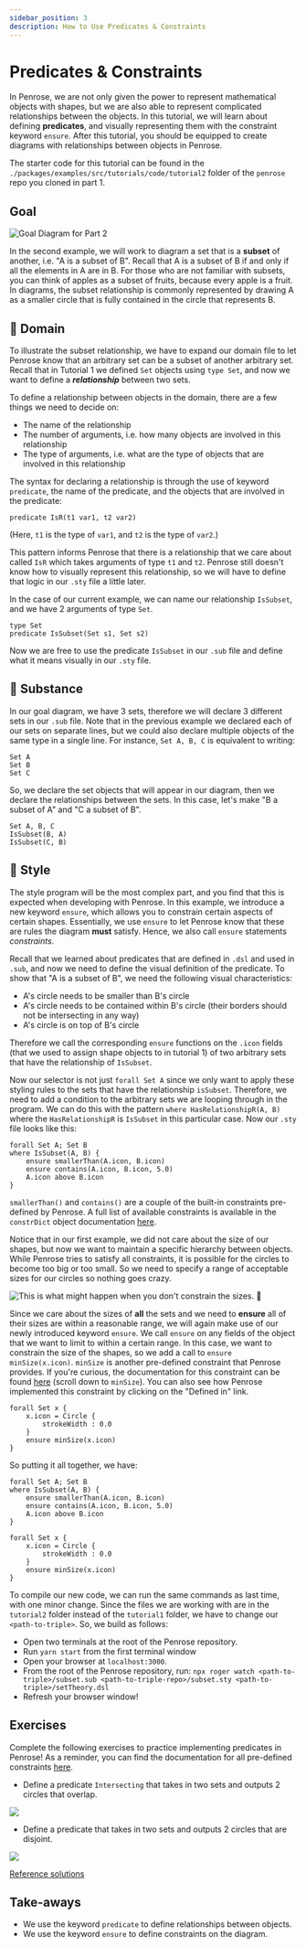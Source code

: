 ```yaml
---
sidebar_position: 3
description: How to Use Predicates & Constraints
---
```


# Predicates & Constraints

In Penrose, we are not only given the power to represent mathematical objects with shapes, but we are also able to represent complicated relationships between the objects. In this tutorial, we will learn about defining **predicates**, and visually representing them with the constraint keyword `ensure`. After this tutorial, you should be equipped to create diagrams with relationships between objects in Penrose.

The starter code for this tutorial can be found in the `./packages/examples/src/tutorials/code/tutorial2` folder of the `penrose` repo you cloned in part 1.

## Goal

![Goal Diagram for Part 2](/img/tutorial/goal.svg)

In the second example, we will work to diagram a set that is a **subset** of another, i.e. "A is a subset of B". Recall that A is a subset of B if and only if all the elements in A are in B. For those who are not familiar with subsets, you can think of apples as a subset of fruits, because every apple is a fruit. In diagrams, the subset relationship is commonly represented by drawing A as a smaller circle that is fully contained in the circle that represents B.

## 📄 Domain

To illustrate the subset relationship, we have to expand our domain file to let Penrose know that an arbitrary set can be a subset of another arbitrary set. Recall that in Tutorial 1 we defined `Set` objects using `type Set`, and now we want to define a _**relationship**_ between two sets.

To define a relationship between objects in the domain, there are a few things we need to decide on:

- The name of the relationship
- The number of arguments, i.e. how many objects are involved in this relationship
- The type of arguments, i.e. what are the type of objects that are involved in this relationship

The syntax for declaring a relationship is through the use of keyword `predicate`, the name of the predicate, and the objects that are involved in the predicate:

```
predicate IsR(t1 var1, t2 var2)
```

(Here, `t1` is the type of `var1`, and `t2` is the type of `var2`.)

This pattern informs Penrose that there is a relationship that we care about called `IsR` which takes arguments of type `t1` and `t2`. Penrose still doesn't know how to visually represent this relationship, so we will have to define that logic in our `.sty` file a little later.

In the case of our current example, we can name our relationship `IsSubset`, and we have 2 arguments of type `Set`.

```
type Set
predicate IsSubset(Set s1, Set s2)
```

Now we are free to use the predicate `IsSubset` in our `.sub` file and define what it means visually in our `.sty` file.

## 📄 Substance

In our goal diagram, we have 3 sets, therefore we will declare 3 different sets in our `.sub` file. Note that in the previous example we declared each of our sets on separate lines, but we could also declare multiple objects of the same type in a single line. For instance, `Set A, B, C` is equivalent to writing:

```
Set A
Set B
Set C
```

So, we declare the set objects that will appear in our diagram, then we declare the relationships between the sets. In this case, let's make "B a subset of A" and "C a subset of B".

```
Set A, B, C
IsSubset(B, A)
IsSubset(C, B)
```

## 📄 Style

The style program will be the most complex part, and you find that this is expected when developing with Penrose. In this example, we introduce a new keyword `ensure`, which allows you to constrain certain aspects of certain shapes. Essentially, we use `ensure` to let Penrose know that these are rules the diagram **must** satisfy. Hence, we also call `ensure` statements _constraints_.

Recall that we learned about predicates that are defined in `.dsl` and used in `.sub`, and now we need to define the visual definition of the predicate. To show that "A is a subset of B", we need the following visual characteristics:

- A's circle needs to be smaller than B's circle
- A's circle needs to be contained within B's circle (their borders should not be intersecting in any way)
- A's circle is on top of B's circle

Therefore we call the corresponding `ensure` functions on the `.icon` fields (that we used to assign shape objects to in tutorial 1) of two arbitrary sets that have the relationship of `IsSubset`.

Now our selector is not just `forall Set A` since we only want to apply these styling rules to the sets that have the relationship `isSubset`. Therefore, we need to add a condition to the arbitrary sets we are looping through in the program. We can do this with the pattern `where HasRelationshipR(A, B)` where the `HasRelationshipR` is `IsSubset` in this particular case. Now our `.sty` file looks like this:

```
forall Set A; Set B
where IsSubset(A, B) {
    ensure smallerThan(A.icon, B.icon)
    ensure contains(A.icon, B.icon, 5.0)
    A.icon above B.icon
}
```

`smallerThan()` and `contains()` are a couple of the built-in constraints pre-defined by Penrose. A full list of available constraints is available in the `constrDict` object documentation [here](https://penrose.github.io/penrose/typedoc/modules.html#constrDict).

Notice that in our first example, we did not care about the size of our shapes, but now we want to maintain a specific hierarchy between objects. While Penrose tries to satisfy all constraints, it is possible for the circles to become too big or too small. So we need to specify a range of acceptable sizes for our circles so nothing goes crazy.

![This is what might happen when you don't constrain the sizes. 👿](/img/tutorial/no_ensures.png)

Since we care about the sizes of **all** the sets and we need to **ensure** all of their sizes are within a reasonable range, we will again make use of our newly introduced keyword `ensure`. We call `ensure` on any fields of the object that we want to limit to within a certain range. In this case, we want to constrain the size of the shapes, so we add a call to `ensure minSize(x.icon)`. `minSize` is another pre-defined constraint that Penrose provides. If you're curious, the documentation for this constraint can be found [here](https://penrose.github.io/penrose/typedoc/modules.html#constrDict) (scroll down to `minSize`). You can also see how Penrose implemented this constraint by clicking on the "Defined in" link.

```
forall Set x {
    x.icon = Circle {
        strokeWidth : 0.0
    }
    ensure minSize(x.icon)
}
```

So putting it all together, we have:

```
forall Set A; Set B
where IsSubset(A, B) {
    ensure smallerThan(A.icon, B.icon)
    ensure contains(A.icon, B.icon, 5.0)
    A.icon above B.icon
}

forall Set x {
    x.icon = Circle {
        strokeWidth : 0.0
    }
    ensure minSize(x.icon)
}
```

To compile our new code, we can run the same commands as last time, with one minor change. Since the files we are working with are in the `tutorial2` folder instead of the `tutorial1` folder, we have to change our `<path-to-triple>`. So, we build as follows:

- Open two terminals at the root of the Penrose repository.
- Run `yarn start` from the first terminal window
- Open your browser at `localhost:3000`.
- From the root of the Penrose repository, run: `npx roger watch <path-to-triple>/subset.sub <path-to-triple-repo>/subset.sty <path-to-triple>/setTheory.dsl`
- Refresh your browser window!

## Exercises

Complete the following exercises to practice implementing predicates in Penrose! As a reminder, you can find the documentation for all pre-defined constraints [here](https://penrose.github.io/penrose/typedoc/modules.html#constrDict).

- Define a predicate `Intersecting` that takes in two sets and outputs 2 circles that overlap.

![](/img/tutorial/e1c1.png)

- Define a predicate that takes in two sets and outputs 2 circles that are disjoint.

![](/img/tutorial/e1c2.png)

[Reference solutions](https://github.com/penrose/penrose/blob/main/packages/examples/src/tutorials/solutions/tutorial2.md)

## Take-aways

- We use the keyword `predicate` to define relationships between objects.
- We use the keyword `ensure` to define constraints on the diagram.
